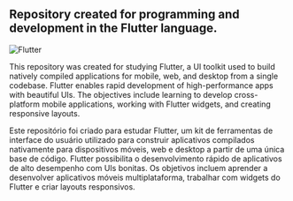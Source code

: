 ## Repository created for programming and development in the Flutter language.
![Flutter](https://img.shields.io/badge/Flutter-black?style=for-the-badge&logo=Flutter&logoColor=25fafe)&nbsp;

This repository was created for studying Flutter, a UI toolkit used to build natively compiled applications for mobile, web, and desktop from a single codebase. Flutter enables rapid development of high-performance apps with beautiful UIs. The objectives include learning to develop cross-platform mobile applications, working with Flutter widgets, and creating responsive layouts.

Este repositório foi criado para estudar Flutter, um kit de ferramentas de interface do usuário utilizado para construir aplicativos compilados nativamente para dispositivos móveis, web e desktop a partir de uma única base de código. Flutter possibilita o desenvolvimento rápido de aplicativos de alto desempenho com UIs bonitas. Os objetivos incluem aprender a desenvolver aplicativos móveis multiplataforma, trabalhar com widgets do Flutter e criar layouts responsivos.


